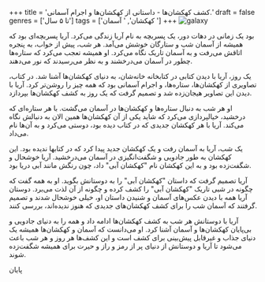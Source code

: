 +++
title = 'کشف کهکشان‌ها - داستانی از کهکشان‌ها و اجرام آسمانی.'
draft = false
genres = ['تا ۵ سال']
tags = ['کهکشان', ' آسمان ']
+++
![galaxy](/148.galaxy.jpg)

بود یک زمانی در دهات دور، یک پسربچه به نام آریا زندگی می‌کرد. آریا پسربچه‌ای بود که همیشه از آسمان شب و ستارگان خوشش می‌آمد. هر شب، پیش از خواب، به پنجره اتاقش می‌رفت و به آسمان تاریک نگاه می‌کرد. او همیشه تعجب می‌کرد که ستاره‌ها چطور در آسمان می‌درخشند و به نظر می‌رسیدند که نور می‌دهند.

یک روز، آریا با دیدن کتابی در کتابخانه خانه‌شان، به دنیای کهکشان‌ها آشنا شد. در کتاب، تصاویری از کهکشان‌ها، ستاره‌ها، و اجرام آسمانی بود که همه چیز را روشن‌تر کرد. آریا با دیدن این تصاویر هیجان‌زده شد و تصمیم گرفت که یک روز به کشف کهکشان‌ها بپردازد.

او هر شب به دنبال ستاره‌ها و کهکشان‌ها در آسمان می‌گشت. با هر ستاره‌ای که درخشید، خیالپردازی می‌کرد که شاید یکی از آن کهکشان‌ها همین الان به دنبالش نگاه می‌کند. آریا با هر کهکشان جدیدی که در کتاب دیده بود، دوستی می‌کرد و به آن‌ها نام می‌داد.

یک شب، آریا به آسمان رفت و یک کهکشان جدید پیدا کرد که در کتابها ندیده بود. این کهکشان به طور جادویی و شگفت‌انگیزی در آسمان می‌درخشید. آریا خوشحال و شگفت‌زده بود و به این کهکشان نام "کهکشان آبی" داد، چون رنگش مانند آبی دریا بود.

آریا تصمیم گرفت که داستان "کهکشان آبی" را به دوستانش بگوید. او به همه گفت که چگونه در شبی تاریک "کهکشان آبی" را کشف کرده و چگونه از آن لذت می‌برد. دوستان آریا همه با دیدن عکس‌های آسمان و شنیدن داستان او، خیلی خوشحال شدند و تصمیم گرفتند که آسمان شب را برای کشف کهکشان‌های جدیدی که هنوز ندیده‌اند، بررسی کنند.

آریا با دوستانش هر شب به کشف کهکشان‌ها ادامه داد و همه را به دنیای جادویی و بی‌پایان کهکشان‌ها و آسمان آشنا کرد. او می‌دانست که آسمان و کهکشان‌ها همیشه یک دنیای جذاب و غیرقابل پیش‌بینی برای کشف است و این کشف‌ها هر روز و هر شب باعث می‌شود تا آریا و دوستانش از دنیای پر از رمز و راز و حیرت برای همیشه شگفت‌زده شوند.


پایان